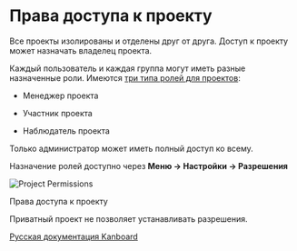 Права доступа к проекту
=======================



Все проекты изолированы и отделены друг от друга. Доступ к проекту может назначать владелец проекта.



Каждый пользователь и каждая группа могут иметь разные назначенные роли. Имеются [три типа ролей для проектов](roles.markdown):



-   Менеджер проекта



-   Участник проекта



-   Наблюдатель проекта



Только администратор может иметь полный доступ ко всему.



Назначение ролей доступно через **Меню -\> Настройки -\> Разрешения**



![Project Permissions](screenshots/project-permissions.png)

Права доступа к проекту




Приватный проект не позволяет устанавливать разрешения.



 

 



[Русская документация Kanboard](http://kanboard.ru/doc/)

